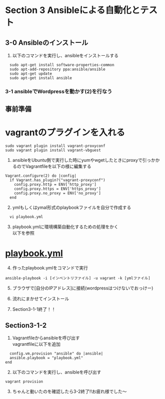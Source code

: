 # Section 3 Ansibleによる自動化とテスト

## 3-0 Ansibleのインストール

1. 以下のコマンドを実行し、ansibleをインストールする
```
  sudo apt-get install software-properties-common
  sudo apt-add-repository ppa:ansible/ansible
  sudo apt-get update
  sudo apt-get install ansible
```

### 3-1 ansibleでWordpressを動かす(2)を行なう

## 事前準備

# vagrantのプラグインを入れる
```
sudo vagrant plugin install vagrant-proxyconf   
sudo vagrant plugin install vagrant-vbguest   
```

1. ansibleをUbuntu側で実行した時にyumやwgetしたときにproxyで引っかかるのでVagrantfileを以下の様に編集する
```
Vagrant.configure(2) do |config|            
  if Vagrant.has_plugin?("vagrant-proxyconf")
    config.proxy.http = ENV['http_proxy']
    config.proxy.https = ENV['https_proxy']
    config.proxy.no_proxy = ENV['no_proxy']
  end
```

2. ymlもしくはymal形式のplaybookファイルを自分で作成する   
```
  vi playbook.yml
```

3. playbook.ymlに環境構築自動化するための処理をかく   
   以下を参照   
# [playbook.yml](playbook.yml)

4. 作ったplaybook.ymlをコマンドで実行
```
ansible-playbook -i [インベントリファイル] -u vagrant -k [ymlファイル]
```

5. ブラウザで[自分のIPアドレス]に接続(wordpressはつけないでおっけー)

6. 流れにまかせてインストール

7. Section3-1-1終了！！

## Section3-1-2

1. Vagrantfileからansibleを呼び出す   
   vagrantfileに以下を追加
```
  config.vm.provision "ansible" do |ansible|
  ansible.playbook = "playbook.yml"
end
```

2. 以下のコマンドを実行し、ansibleを呼び出す
```
vagrant provision
```

3. ちゃんと動いたのを確認したら3-2終了!!お疲れ様でした～
